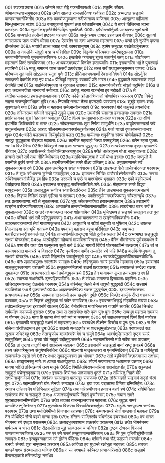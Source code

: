 001  सञ्जय उवाच
001a वर्तमाने तथा रौद्रे राजन्वीरवरक्षये
001c शकुनिः सौबलः श्रीमान्पाण्डवान्समुपाद्रवत्
002a तथैव सात्वतो राजन्हार्दिक्यः परवीरहा
002c अभ्यद्रवत सङ्ग्रामे पाण्डवानामनीकिनीम्
003a ततः काम्बोजमुख्यानां नदीजानाञ्च वाजिनाम्
003c आरट्टानां महीजानां सिन्धुजानाञ्च सर्वशः
004a वनायुजानां शुभ्राणां तथा पर्वतवासिनाम्
004c ये चापरे तित्तिरजा जवना वातरंहसः
005a सुवर्णालङ्कृतैरेतैर्वर्मवद्भिः सुकल्पितैः
005c हयैर्वातजवैर्मुख्यैः पाण्डवस्य सुतो बली
005e अभ्यवर्तत तत्सैन्यं हृष्टरूपः परन्तपः
006a अर्जुनस्याथ दायाद इरावान्नाम वीर्यवान्
006c सुतायां नागराजस्य जातः पार्थेन धीमता
007a ऐरावतेन सा दत्ता अनपत्या महात्मना
007c पत्यौ हते सुपर्णेन कृपणा दीनचेतना
008a भार्यार्थं ताञ्च जग्राह पार्थः कामवशानुगाम्
008c एवमेष समुत्पन्नः परक्षेत्रेऽर्जुनात्मजः
009a स नागलोके संवृद्धो मात्रा च परिरक्षितः
009c पितृव्येण परित्यक्तः पार्थद्वेषाद्दुरात्मना
010a रूपवान्वीर्यसम्पन्नो गुणवान्सत्यविक्रमः
010c इन्द्रलोकं जगामाशु श्रुत्वा तत्रार्जुनं गतम्
011a सोऽभिगम्य महात्मानं पितरं सत्यविक्रमम्
011c अभ्यवादयदव्यग्रो विनयेन कृताञ्जलिः
011e इरावानस्मि भद्रं ते पुत्रश्चाहं तवाभिभो
012a मातुः समागमो यश्च तत्सर्वं प्रत्यवेदयत्
012c तच्च सर्वं यथावृत्तमनुसस्मार पाण्डवः
013a परिष्वज्य सुतं चापि सोऽऽत्मनः सदृशं गुणैः
013c प्रीतिमानभवत्पार्थो देवराजनिवेशने
014a सोऽर्जुनेन समाज्ञप्तो देवलोके तदा नृप
014c प्रीतिपूर्वं महाबाहुः स्वकार्यं प्रति भारत
014e युद्धकाले त्वयास्माकं साह्यं देयमिति प्रभो
015a बाढमित्येवमुक्त्वा च युद्धकाल उपागतः
015c कामवर्णजवैरश्वैः संवृतो बहुभिर्नृप
016a ते हयाः काञ्चनापीडा नानावर्णा मनोजवाः
016c उत्पेतुः सहसा राजन्हंसा इव महोदधौ
017a ते त्वदीयान्समासाद्य हयसङ्घान्महाजवान्
017c क्रोडैः क्रोडानभिघ्नन्तो घोणाभिश्च परस्परम्
017e निपेतुः सहसा राजन्सुवेगाभिहता भुवि
018a निपतद्भिस्तथा तैश्च हयसङ्घैः परस्परम्
018c शुश्रुवे दारुणः शब्दः सुपर्णपतने यथा
019a तथैव च महाराज समेत्यान्योन्यमाहवे
019c परस्परवधं घोरं चक्रुस्ते हयसादिनः
020a तस्मिंस्तथा वर्तमाने सङ्कुले तुमुले भृशम्
020c उभयोरपि संशान्ता हयसङ्घाः समन्ततः
021a प्रक्षीणसायकाः शूरा निहताश्वाः श्रमातुराः
021c विलयं समनुप्राप्तास्तक्षमाणाः परस्परम्
022a ततः क्षीणे हयानीके किञ्चिच्छेषे च भारत
022c सौबलस्यात्मजाः शूरा निर्गता रणमूर्धनि
023a वायुवेगसमस्पर्शा जवे वायुसमांस्तथा
023c आरुह्य शीलसम्पन्नान्वयःस्थांस्तुरगोत्तमान्
024a गजो गवाक्षो वृषकश्चर्मवानार्जवः शुकः
024c षडेते बलसम्पन्ना निर्ययुर्महतो बलात्
025a वार्यमाणाः शकुनिना स्वैश्च योधैर्महाबलैः
025c सन्नद्धा युद्धकुशला रौद्ररूपा महाबलाः
026a तदनीकं महाबाहो भित्त्वा परमदुर्जयम्
026c बलेन महता युक्ताः स्वर्गाय विजयैषिणः
026e विविशुस्ते तदा हृष्टा गान्धारा युद्धदुर्मदाः
027a तान्प्रविष्टांस्तदा दृष्ट्वा इरावानपि वीर्यवान्
027c अब्रवीत्समरे योधान्विचित्राभरणायुधान्
028a यथैते धार्तराष्ट्रस्य योधाः सानुगवाहनाः
028c हन्यन्ते समरे सर्वे तथा नीतिर्विधीयताम्
029a बाढमित्येवमुक्त्वा ते सर्वे योधा इरावतः
029c जघ्नुस्ते वै परानीकं दुर्जयं समरे परैः
030a तदनीकमनीकेन समरे वीक्ष्य पातितम्
030c अमृष्यमाणास्ते सर्वे सुबलस्यात्मजा रणे
030e इरावन्तमभिद्रुत्य सर्वतः पर्यवारयन्
031a ताडयन्तः शितैः प्रासैश्चोदयन्तः परस्परम्
031c ते शूराः पर्यधावन्त कुर्वन्तो महदाकुलम्
032a इरावानथ निर्भिन्नः प्रासैस्तीक्ष्णैर्महात्मभिः
032c स्रवता रुधिरेणाक्तस्तोत्त्रैर्विद्ध इव द्विपः
033a उरस्यपि च पृष्ठे च पार्श्वयोश्च भृशाहतः
033c एको बहुभिरत्यर्थं धैर्याद्राजन्न विव्यथे
034a इरावानथ सङ्क्रुद्धः सर्वांस्तान्निशितैः शरैः
034c मोहयामास समरे विद्ध्वा परपुरञ्जयः
035a प्रासानुद्धृत्य सर्वांश्च स्वशरीरादरिन्दमः
035c तैरेव ताडयामास सुबलस्यात्मजान्रणे
036a निकृष्य निशितं खड्गं गृहीत्वा च शरावरम्
036c पदातिस्तूर्णमागच्छज्जिघांसुः सौबलान्युधि
037a ततः प्रत्यागतप्राणाः सर्वे ते सुबलात्मजाः
037c भूयः क्रोधसमाविष्टा इरावन्तमथाद्रवन्
038a इरावानपि खड्गेन दर्शयन्पाणिलाघवम्
038c अभ्यवर्तत तान्सर्वान्सौबलान्बलदर्पितः
039a लाघवेनाथ चरतः सर्वे ते सुबलात्मजाः
039c अन्तरं नाध्यगच्छन्त चरन्तः शीघ्रगामिनः
040a भूमिष्ठमथ तं सङ्ख्ये सम्प्रदृश्य ततः पुनः
040c परिवार्य भृशं सर्वे ग्रहीतुमुपचक्रमुः
041a अथाभ्याशगतानां स खड्गेनामित्रकर्शनः
041c उपहस्तावहस्ताभ्यां तेषां गात्राण्यकृन्तत
042a आयुधानि च सर्वेषां बाहूनपि च भूषितान्
042c अपतन्त निकृत्ताङ्गा गता भूमिं गतासवः
043a वृषकस्तु महाराज बहुधा परिविक्षतः
043c अमुच्यत महारौद्रात्तस्माद्वीरावकर्तनात्
044a तान्सर्वान्पतितान्दृष्ट्वा भीतो दुर्योधनस्ततः
044c अभ्यभाषत सङ्क्रुद्धो राक्षसं घोरदर्शनम्
045a आर्श्यशृङ्गिं महेष्वासं मायाविनमरिन्दमम्
045c वैरिणं भीमसेनस्य पूर्वं बकवधेन वै
046a पश्य वीर यथा ह्येष फल्गुनस्य सुतो बली
046c मायावी विप्रियं घोरमकार्षीन्मे बलक्षयम्
047a त्वं च कामगमस्तात मायास्त्रे च विशारदः
047c कृतवैरश्च पार्थेन तस्मादेनं रणे जहि
048a बाढमित्येवमुक्त्वा तु राक्षसो घोरदर्शनः
048c प्रययौ सिंहनादेन यत्रार्जुनसुतो युवा
049a स्वारूढैर्युद्धकुशलैर्विमलप्रासयोधिभिः
049c वीरैः प्रहारिभिर्युक्तः स्वैरनीकैः समावृतः
049e निहन्तुकामः समरे इरावन्तं महाबलम्
050a इरावानपि सङ्क्रुद्धस्त्वरमाणः पराक्रमी
050c हन्तुकामममित्रघ्नो राक्षसं प्रत्यवारयत्
051a तमापतन्तं सम्प्रेक्ष्य राक्षसः सुमहाबलः
051c त्वरमाणस्ततो मायां प्रयोक्तुमुपचक्रमे
052a तेन मायामयाः कॢप्ता हयास्तावन्त एव हि
052c स्वारूढा राक्षसैर्घोरैः शूलपट्टिशपाणिभिः
053a ते संरब्धाः समागम्य द्विसाहस्राः प्रहारिणः
053c अचिराद्गमयामासुः प्रेतलोकं परस्परम्
054a तस्मिंस्तु निहते सैन्ये तावुभौ युद्धदुर्मदौ
054c सङ्ग्रामे व्यवतिष्ठेतां यथा वै वृत्रवासवौ
055a आद्रवन्तमभिप्रेक्ष्य राक्षसं युद्धदुर्मदम्
055c इरावान्क्रोधसंरब्धः प्रत्यधावन्महाबलः
056a समभ्याशगतस्याजौ तस्य खड्गेन दुर्मतेः
056c चिच्छेद कार्मुकं दीप्तं शरावापं च पञ्चकम्
057a स निकृत्तं धनुर्दृष्ट्वा खं जवेन समाविशत्
057c इरावन्तमभिक्रुद्धं मोहयन्निव मायया
058a ततोऽन्तरिक्षमुत्पत्य इरावानपि राक्षसम्
058c विमोहयित्वा मायाभिस्तस्य गात्राणि सायकैः
058e चिच्छेद सर्वमर्मज्ञः कामरूपो दुरासदः
059a तथा स राक्षसश्रेष्ठः शरैः कृत्तः पुनः पुनः
059c सम्बभूव महाराज समवाप च यौवनम्
060a माया हि सहजा तेषां वयो रूपं च कामजम्
060c एवं तद्राक्षसस्याङ्गं छिन्नं छिन्नं व्यरोहत
061a इरावानपि सङ्क्रुद्धो राक्षसं तं महाबलम्
061c परश्वधेन तीक्ष्णेन चिच्छेद च पुनः पुनः
062a स तेन बलिना वीरश्छिद्यमान इव द्रुमः
062c राक्षसो व्यनदद्घोरं स शब्दस्तुमुलोऽभवत्
063a परश्वधक्षतं रक्षः सुस्राव रुधिरं बहु
063c ततश्चुक्रोध बलवांश्चक्रे वेगं च संयुगे
064a आर्श्यशृङ्गिस्ततो दृष्ट्वा समरे शत्रुमूर्जितम्
064c कृत्वा घोरं महद्रूपं ग्रहीतुमुपचक्रमे
064e सङ्ग्रामशिरसो मध्ये सर्वेषां तत्र पश्यताम्
065a तां दृष्ट्वा तादृशीं मायां राक्षसस्य महात्मनः
065c इरावानपि सङ्क्रुद्धो मायां स्रष्टुं प्रचक्रमे
066a तस्य क्रोधाभिभूतस्य संयुगेष्वनिवर्तिनः
066c योऽन्वयो मातृकस्तस्य स एनमभिपेदिवान्
067a स नागैर्बहुशो राजन्सर्वतः संवृतो रणे
067c दधार सुमहद्रूपमनन्त इव भोगवान्
067e ततो बहुविधैर्नागैश्छादयामास राक्षसम्
068a छाद्यमानस्तु नागैः स ध्यात्वा राक्षसपुङ्गवः
068c सौपर्णं रूपमास्थाय भक्षयामास पन्नगान्
069a मायया भक्षिते तस्मिन्नन्वये तस्य मातृके
069c विमोहितमिरावन्तमसिना राक्षसोऽवधीत्
070a सकुण्डलं समुकुटं पद्मेन्दुसदृशप्रभम्
070c इरावतः शिरो रक्षः पातयामास भूतले
071a तस्मिंस्तु निहते वीरे राक्षसेनार्जुनात्मजे
071c विशोकाः समपद्यन्त धार्तराष्ट्राः सराजकाः
072a तस्मिन्महति सङ्ग्रामे तादृशे भैरवे पुनः
072c महान्व्यतिकरो घोरः सेनयोः समपद्यत
073a हया गजाः पदाताश्च विमिश्रा दन्तिभिर्हताः
073c रथाश्च दन्तिनश्चैव पत्तिभिस्तत्र सूदिताः
074a तथा पत्तिरथौघाश्च हयाश्च बहवो रणे
074c रथिभिर्निहता राजंस्तव तेषां च सङ्कुले
075a अजानन्नर्जुनश्चापि निहतं पुत्रमौरसम्
075c जघान समरे शूरान्राज्ञस्तान्भीष्मरक्षिणः
076a तथैव तावका राजन्सृञ्जयाश्च महाबलाः
076c जुह्वतः समरे प्राणान्निजघ्नुरितरेतरम्
077a मुक्तकेशा विकवचा विरथाश्छिन्नकार्मुकाः
077c बाहुभिः समयुध्यन्त समवेताः परस्परम्
078a तथा मर्मातिगैर्भीष्मो निजघान महारथान्
078c कम्पयन्समरे सेनां पाण्डवानां महाबलः
079a तेन यौधिष्ठिरे सैन्ये बहवो मानवा हताः
079c दन्तिनः सादिनश्चैव रथिनोऽथ हयास्तथा
080a तत्र भारत भीष्मस्य रणे दृष्ट्वा पराक्रमम्
080c अत्यद्भुतमपश्याम शक्रस्येव पराक्रमम्
081a तथैव भीमसेनस्य पार्षतस्य च भारत
081c रौद्रमासीत्तदा युद्धं सात्वतस्य च धन्विनः
082a दृष्ट्वा द्रोणस्य विक्रान्तं पाण्डवान्भयमाविशत्
082c एक एव रणे शक्तो हन्तुमस्मान्ससैनिकान्
083a किं पुनः पृथिवीशूरैर्योधव्रातैः समावृतः
083c इत्यब्रुवन्महाराज रणे द्रोणेन पीडिताः
084a वर्तमाने तथा रौद्रे सङ्ग्रामे भरतर्षभ
084c उभयोः सेनयोः शूरा नामृष्यन्त परस्परम्
085a आविष्टा इव युध्यन्ते रक्षोभूता महाबलाः
085c तावकाः पाण्डवेयाश्च संरब्धास्तात धन्विनः
086a न स्म पश्यामहे कञ्चिद्यः प्राणान्परिरक्षति
086c सङ्ग्रामे दैत्यसङ्काशे तस्मिन्योद्धा नराधिप

